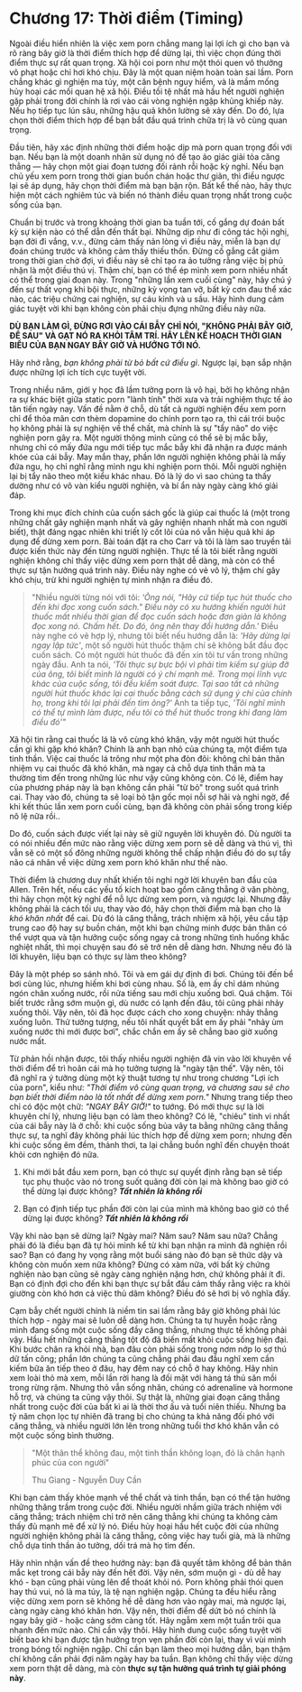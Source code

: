 # Chương 17: Thời điểm (Timing)

Ngoài điều hiển nhiên là việc xem porn chẳng mang lại lợi ích gì cho bạn và rõ ràng bây giờ là thời điểm thích hợp để dừng lại, thì việc chọn đúng thời điểm thực sự rất quan trọng. Xã hội coi porn như một thói quen vô thưởng vô phạt hoặc chỉ hơi khó chịu. Đây là một quan niệm hoàn toàn sai lầm. Porn chẳng khác gì nghiện ma túy, một căn bệnh nguy hiểm, và là mầm mống hủy hoại các mối quan hệ xã hội. Điều tồi tệ nhất mà hầu hết người nghiện gặp phải trong đời chính là rơi vào cái vòng nghiện ngập khủng khiếp này. Nếu họ tiếp tục lún sâu, những hậu quả khôn lường sẽ xảy đến. Do đó, lựa chọn thời điểm thích hợp để bạn bắt đầu quá trình chữa trị là vô cùng quan trọng.

Đầu tiên, hãy xác định những thời điểm hoặc dịp mà porn quan trọng đối với bạn. Nếu bạn là một doanh nhân sử dụng nó để tạo ảo giác giải tỏa căng thẳng — hãy chọn một giai đoạn tương đối rảnh rỗi hoặc kỳ nghỉ. Nếu bạn chủ yếu xem porn trong thời gian buồn chán hoặc thư giãn, thì điều ngược lại sẽ áp dụng, hãy chọn thời điểm mà bạn bận rộn. Bất kể thế nào, hãy thực hiện một cách nghiêm túc và biến nó thành điều quan trọng nhất trong cuộc sống của bạn.

Chuẩn bị trước và trong khoảng thời gian ba tuần tới, cố gắng dự đoán bất kỳ sự kiện nào có thể dẫn đến thất bại. Những dịp như đi công tác hội nghị, bạn đời đi vắng, v.v., đừng cảm thấy nản lòng vì điều này, miễn là bạn dự đoán chúng trước và không cảm thấy thiếu thốn. Đừng cố gắng cắt giảm trong thời gian chờ đợi, vì điều này sẽ chỉ tạo ra ảo tưởng rằng việc bị phủ nhận là một điều thú vị. Thậm chí, bạn có thể ép mình xem porn nhiều nhất có thể trong giai đoạn này. Trong "những lần xem cuối cùng" này, hãy chú ý đến sự thất vọng khi bội thực, những kỳ vọng tan vỡ, bất kỳ cơn đau thể xác nào, các triệu chứng cai nghiện, sự cáu kỉnh và u sầu. Hãy hình dung cảm giác tuyệt vời khi bạn không còn phải chịu đựng những điều này nữa.

**DÙ BẠN LÀM GÌ, ĐỪNG RƠI VÀO CÁI BẪY CHỈ NÓI, "KHÔNG PHẢI BÂY GIỜ, ĐỂ SAU" VÀ GẠT NÓ RA KHỎI TÂM TRÍ. HÃY LÊN KẾ HOẠCH THỜI GIAN BIỂU CỦA BẠN NGAY BÂY GIỜ VÀ HƯỚNG TỚI NÓ.**

Hãy nhớ rằng, *bạn không phải từ bỏ bất cứ điều gì*. Ngược lại, bạn sắp nhận được những lợi ích tích cực tuyệt vời.

Trong nhiều năm, giới y học đã lầm tưởng porn là vô hại, bởi họ không nhận ra sự khác biệt giữa static porn "lành tính" thời xưa và trải nghiệm thực tế ảo tân tiến ngày nay. Vấn đề nằm ở chỗ, dù tất cả người nghiện đều xem porn chỉ để thỏa mãn cơn thèm dopamine do chính porn tạo ra, thì cái trói buộc họ không phải là sự nghiện về thể chất, mà chính là sự "tẩy não" do việc nghiện porn gây ra. Một người thông minh cũng có thể sẽ bị mắc bẫy, nhưng chỉ có mấy đứa ngu mới tiếp tục mắc bẫy khi đã nhận ra được mánh khóe của cái bẫy. May mắn thay, phần lớn người nghiện không phải là mấy đứa ngu, họ chỉ nghĩ rằng mình ngu khi nghiện porn thôi. Mỗi người nghiện lại bị tẩy não theo một kiểu khác nhau. Đó là lý do vì sao chúng ta thấy dường như có vô vàn kiểu người nghiện, và bí ẩn này ngày càng khó giải đáp.

Trong khi mục đích chính của cuốn sách gốc là giúp cai thuốc lá (một trong những chất gây nghiện mạnh nhất và gây nghiện nhanh nhất mà con người biết), thật đáng ngạc nhiên khi triết lý cốt lõi của nó vẫn hiệu quả khi áp dụng để dừng xem porn. Bài toán đặt ra cho Carr và tôi là làm sao truyền tải được kiến thức này đến từng người nghiện. Thực tế là tôi biết rằng người nghiện không chỉ thấy việc dừng xem porn thật dễ dàng, mà còn có thể thực sự tận hưởng quá trình này. Điều này nghe có vẻ vô lý, thậm chí gây khó chịu, trừ khi người nghiện tự mình nhận ra điều đó.

> "Nhiều người từng nói với tôi: *'Ông nói, "Hãy cứ tiếp tục hút thuốc cho đến khi đọc xong cuốn sách." Điều này có xu hướng khiến người hút thuốc mất nhiều thời gian để đọc cuốn sách hoặc đơn giản là không đọc xong nó. Chấm hết. Do đó, ông nên thay đổi hướng dẫn.'* Điều này nghe có vẻ hợp lý, nhưng tôi biết nếu hướng dẫn là: *'Hãy dừng lại ngay lập tức'*, một số người hút thuốc thậm chí sẽ không bắt đầu đọc cuốn sách. Có một người hút thuốc đã đến xin tôi tư vấn trong những ngày đầu. Anh ta nói, *'Tôi thực sự bực bội vì phải tìm kiếm sự giúp đỡ của ông, tôi biết mình là người có ý chí mạnh mẽ. Trong mọi lĩnh vực khác của cuộc sống, tôi đều kiểm soát được. Tại sao tất cả những người hút thuốc khác lại cai thuốc bằng cách sử dụng ý chí của chính họ, trong khi tôi lại phải đến tìm ông?'* Anh ta tiếp tục, *'Tôi nghĩ mình có thể tự mình làm được, nếu tôi có thể hút thuốc trong khi đang làm điều đó'"*

Xã hội tin rằng cai thuốc lá là vô cùng khó khăn, vậy một người hút thuốc cần gì khi gặp khó khăn? Chính là anh bạn nhỏ của chúng ta, một điểm tựa tinh thần. Việc cai thuốc lá trông như một pha đòn đôi: không chỉ bản thân nhiệm vụ cai thuốc đã khó khăn, mà ngay cả chỗ dựa tinh thần mà ta thường tìm đến trong những lúc như vậy cũng không còn. Có lẽ, điểm hay của phương pháp này là bạn không cần phải "từ bỏ" trong suốt quá trình cai. Thay vào đó, chúng ta sẽ loại bỏ tận gốc mọi nỗi sợ hãi và nghi ngờ, để khi kết thúc lần xem porn cuối cùng, bạn đã không còn phải sống trong kiếp nô lệ nữa rồi..

Do đó, cuốn sách được viết lại này sẽ giữ nguyên lời khuyên đó. Dù người ta có nói nhiều đến mức nào rằng việc dừng xem porn sẽ dễ dàng và thú vị, thì vẫn sẽ có một số đông những người không thể chấp nhận điều đó do sự tẩy não cá nhân về việc dừng xem porn khó khăn như thế nào.

Thời điểm là chương duy nhất khiến tôi nghi ngờ lời khuyên ban đầu của Allen. Trên hết, nếu các yếu tố kích hoạt bao gồm căng thẳng ở văn phòng, thì hãy chọn một kỳ nghỉ để nỗ lực dừng xem porn, và ngược lại. Nhưng đây không phải là cách tối ưu, thay vào đó, hãy chọn thời điểm mà bạn cho là *khó khăn nhất* để cai. Dù đó là căng thẳng, trách nhiệm xã hội, yêu cầu tập trung cao độ hay sự buồn chán, một khi bạn chứng minh được bản thân có thể vượt qua và tận hưởng cuộc sống ngay cả trong những tình huống khắc nghiệt nhất, thì mọi chuyện sau đó sẽ trở nên dễ dàng hơn. Nhưng nếu đó là lời khuyên, liệu bạn có thực sự làm theo không?

Đây là một phép so sánh nhỏ. Tôi và em gái dự định đi bơi. Chúng tôi đến bể bơi cùng lúc, nhưng hiếm khi bơi cùng nhau. Số là, em ấy chỉ dám nhúng ngón chân xuống nước, rồi nửa tiếng sau mới chịu xuống bơi. Quá chậm. Tôi biết trước rằng sớm muộn gì, dù nước có lạnh đến đâu, tôi cũng phải nhảy xuống thôi. Vậy nên, tôi đã học được cách cho xong chuyện: nhảy thẳng xuống luôn. Thử tưởng tượng, nếu tôi nhất quyết bắt em ấy phải "nhảy ùm xuống nước thì mới được bơi", chắc chắn em ấy sẽ chẳng bao giờ xuống nước mất. 

Từ phản hồi nhận được, tôi thấy nhiều người nghiện đã vin vào lời khuyên về thời điểm để trì hoãn cái mà họ tưởng tượng là "ngày tận thế". Vậy nên, tôi đã nghĩ ra ý tưởng dùng một kỹ thuật tương tự như trong chương "Lợi ích của porn", kiểu như: *"Thời điểm vô cùng quan trọng, và chương sau sẽ cho bạn biết thời điểm nào là tốt nhất để dừng xem porn."* Nhưng trang tiếp theo chỉ có độc một chữ: *"NGAY BÂY GIỜ!"* to tướng. Đó mới thực sự là lời khuyên chí lý, nhưng liệu bạn có làm theo không? Có lẽ, "chiêu" tinh vi nhất của cái bẫy này là ở chỗ: khi cuộc sống bủa vây ta bằng những căng thẳng thực sự, ta nghĩ đây không phải lúc thích hợp để dừng xem porn; nhưng đến khi cuộc sống êm đềm, thảnh thơi, ta lại chẳng buồn nghĩ đến chuyện thoát khỏi cơn nghiện đó nữa.

1. Khi mới bắt đầu xem porn, bạn có thực sự quyết định rằng bạn sẽ tiếp tục phụ thuộc vào nó trong suốt quãng đời còn lại mà không bao giờ có thể dừng lại được không? ***Tất nhiên là không rồi***

2. Bạn có định tiếp tục phần đời còn lại của mình mà không bao giờ có thể dừng lại được không? ***Tất nhiên là không rồi***

Vậy khi nào bạn sẽ dừng lại? Ngày mai? Năm sau? Năm sau nữa? Chẳng phải đó là điều bạn đã tự hỏi mình kể từ khi bạn nhận ra mình đã nghiện rồi sao? Bạn có đang hy vọng rằng một buổi sáng nào đó bạn sẽ thức dậy và không còn muốn xem nữa không? Đừng có xàm nữa, với bất kỳ chứng nghiện nào bạn cũng sẽ ngày càng nghiện nặng hơn, chứ không phải ít đi. Bạn có định đợi cho đến khi bạn thực sự bắt đầu cảm thấy rằng việc ra khỏi giường còn khó hơn cả việc thủ dâm không? Điều đó sẽ hơi bị vô nghĩa đấy.

Cạm bẫy chết người chính là niềm tin sai lầm rằng bây giờ không phải lúc thích hợp - ngày mai sẽ luôn dễ dàng hơn. Chúng ta tự huyễn hoặc rằng mình đang sống một cuộc sống đầy căng thẳng, nhưng thực tế không phải vậy. Hầu hết những căng thẳng tột độ đã biến mất khỏi cuộc sống hiện đại. Khi bước chân ra khỏi nhà, bạn đâu còn phải sống trong nơm nớp lo sợ thú dữ tấn công; phần lớn chúng ta cũng chẳng phải đau đầu nghĩ xem cần kiếm bữa ăn tiếp theo ở đâu, hay đêm nay có chỗ ở hay không. Hãy nhìn xem loài thỏ mà xem, mỗi lần rời hang là đối mặt với hàng tá thú săn mồi trong rừng rậm. Nhưng thỏ vẫn sống nhăn, chúng có adrenaline và hormone hỗ trợ, và chúng ta cũng vậy thôi. Sự thật là, những giai đoạn căng thẳng nhất trong cuộc đời của bất kì ai là thời thơ ấu và tuổi niên thiếu. Nhưng ba tỷ năm chọn lọc tự nhiên đã trang bị cho chúng ta khả năng đối phó với căng thẳng, và nhiều người lớn lên trong những tuổi thơ khó khăn vẫn có một cuộc sống bình thường.

> "Một thân thể không đau, một tinh thần không loạn, đó là chân hạnh phúc của con người"
>
> Thu Giang - Nguyễn Duy Cần

Khi bạn cảm thấy khỏe mạnh về thể chất và tinh thần, bạn có thể tận hưởng những thăng trầm trong cuộc đời. Nhiều người nhầm giữa trách nhiệm với căng thẳng; trách nhiệm chỉ trở nên căng thẳng khi chúng ta không cảm thấy đủ mạnh mẽ để xử lý nó. Điều hủy hoại hầu hết cuộc đời của những người nghiện không phải là căng thẳng, công việc hay tuổi già, mà là những chỗ dựa tinh thần ảo tưởng, dối trá mà họ tìm đến.

Hãy nhìn nhận vấn đề theo hướng này: bạn đã quyết tâm không để bản thân mắc kẹt trong cái bẫy này đến hết đời. Vậy nên, sớm muộn gì - dù dễ hay khó - bạn cũng phải vùng lên để thoát khỏi nó. Porn không phải thói quen hay thú vui, nó là ma túy, là tệ nạn nghiện ngập. Chúng ta đều hiểu rằng việc dừng xem porn sẽ không hề dễ dàng hơn vào ngày mai, mà ngược lại, càng ngày càng khó khăn hơn. Vậy nên, thời điểm để dứt bỏ nó chính là ngay bây giờ - hoặc càng sớm càng tốt. Hãy ngẫm xem một tuần trôi qua nhanh đến mức nào. Chỉ cần vậy thôi. Hãy hình dung cuộc sống tuyệt vời biết bao khi bạn được tận hưởng trọn vẹn phần đời còn lại, thay vì vùi mình trong bóng tối nghiện ngập. Chỉ cần bạn làm theo mọi hướng dẫn, bạn thậm chí không cần phải đợi năm ngày hay ba tuần. Bạn không chỉ thấy việc dừng xem porn thật dễ dàng, mà còn **thực sự tận hưởng quá trình tự giải phóng này**.
